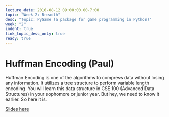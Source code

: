 ```yaml
---
lecture_date: 2016-08-12 09:00:00.00-7:00
topic: "Week 2: Breadth"
desc: "Topic: PyGame (a package for game programming in Python)"
week: "2"
indent: true
link_topic_desc_only: true
ready: true
---
```


# Huffman Encoding (Paul)

Huffman Encoding is one of the algorithms to compress data without losing any information. It utilizes a tree structure to perform variable length encoding. You will learn this data structure in CSE 100 (Advanced Data Structures) in your sophomore or junior year. But hey, we need to know it earlier. So here it is.

[Slides here](https://drive.google.com/open?id=0B4nPq7yIvSF_dnEzWGlSX01LNGs)



